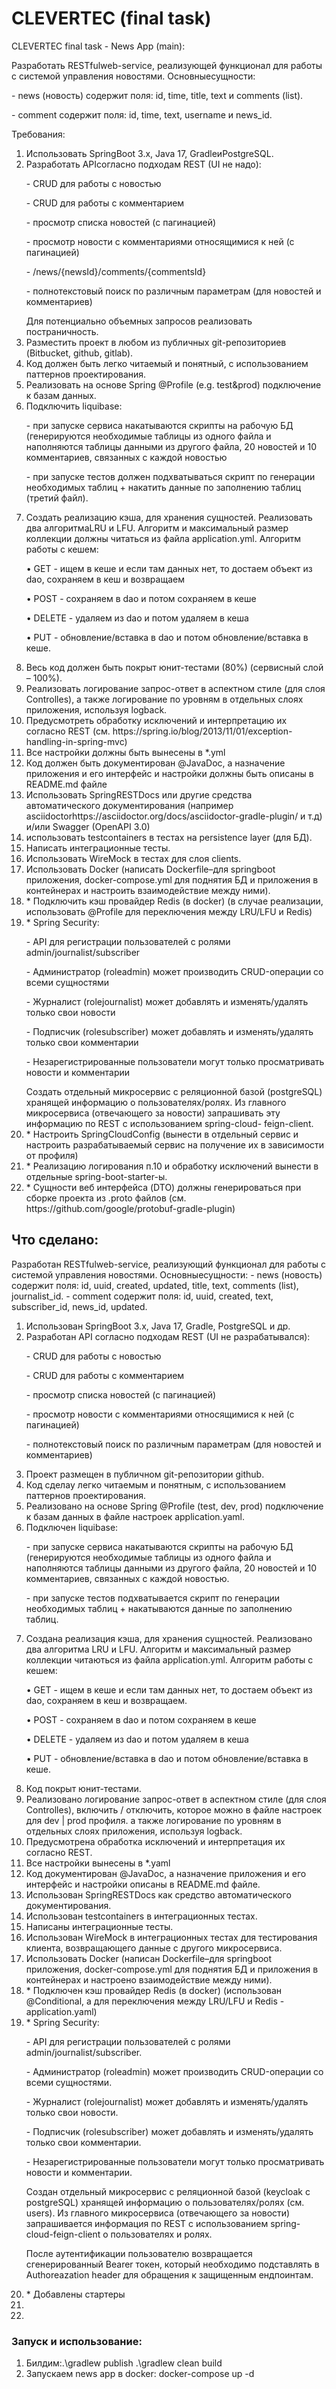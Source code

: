 <h1>CLEVERTEC (final task)</h1>

<p>CLEVERTEC final task - News App (main):</p>

<p>
Разработать RESTfulweb-service, реализующей функционал для работы с системой управления новостями.
Основныесущности:
<p>-	news (новость) содержит поля: id, time, title, text и comments (list).</p>
<p>-	comment содержит поля: id, time, text, username и news_id.</p>
</p>

<p>Требования:</p>

<ol>

<li>
Использовать SpringBoot 3.x, Java 17, GradleиPostgreSQL. 
</li>

<li>
Разработать APIсогласно подходам REST (UI не надо):
<p>-	CRUD для работы с новостью</p>
<p>-	CRUD для работы с комментарием</p>
<p>-	просмотр списка новостей (с пагинацией)</p>
<p>-	просмотр новости с комментариями относящимися к ней (с пагинацией)</p>
<p>-    /news/{newsId}/comments/{commentsId}</p>
<p>-	полнотекстовый поиск по различным параметрам (для новостей и комментариев)</p>
Для потенциально объемных запросов реализовать постраничность.
</li>

<li>
Разместить проект в любом из публичных git-репозиториев (Bitbucket, github, gitlab).
</li>

<li>
Код должен быть легко читаемый и понятный, с использованием паттернов проектирования.
</li>

<li>
Реализовать на основе Spring @Profile (e.g. test&prod) подключение к базам данных. 
</li>

<li>
Подключить liquibase:
<p>- при запуске сервиса накатываются скрипты на рабочую БД (генерируются необходимые таблицы из одного файла и наполняются таблицы данными 
из другого файла, 20 новостей и 10 комментариев, связанных с каждой новостью</p>
<p>- при запуске тестов должен подхватываться скрипт по генерации необходимых таблиц + накатить данные по заполнению таблиц (третий файл).</p>
</li>

<li>
Создать реализацию кэша, для хранения сущностей. Реализовать два алгоритмаLRU и LFU. 
Алгоритм и максимальный размер коллекции должны читаться из файла application.yml. 
Алгоритм работы с кешем:
<p>•	GET - ищем в кеше и если там данных нет, то достаем объект из dao, сохраняем в кеш и возвращаем</p>
<p>•	POST - сохраняем в dao и потом сохраняем в кеше</p>
<p>•	DELETE - удаляем из dao и потом удаляем в кеша</p>
<p>•	PUT - обновление/вставка в dao и потом обновление/вставка в кеше.</p>
</li>

<li>
Весь код должен быть покрыт юнит-тестами (80%) (сервисный слой – 100%).
</li>

<li>
Реализовать логирование запрос-ответ в аспектном стиле (для слоя Controlles), а также логирование по уровням в отдельных 
слоях приложения, используя logback.
</li>

<li>
Предусмотреть обработку исключений и интерпретацию их согласно REST (см. https://spring.io/blog/2013/11/01/exception-handling-in-spring-mvc)
</li>

<li>
Все настройки должны быть вынесены в *.yml
</li>

<li>
Код должен быть документирован @JavaDoc, а назначение приложения и его интерфейс 
и настройки должны быть описаны в README.md файле
</li>

<li>
Использовать SpringRESTDocs или другие средства автоматического документирования 
(например asciidoctorhttps://asciidoctor.org/docs/asciidoctor-gradle-plugin/ и т.д) 
и/или Swagger (OpenAPI 3.0)
</li>

<li>
использовать testcontainers в тестах на persistence layer (для БД).
</li>

<li>
Написать интеграционные тесты.
</li>

<li>
Использовать WireMock в тестах для слоя clients.
</li>

<li>
Использовать Docker (написать Dockerfile–для springboot приложения, 
docker-compose.yml для поднятия БД и приложения в контейнерах и настроить взаимодействие между ними).
</li>

<li>
* Подключить кэш провайдер Redis (в docker) 
(в случае реализации, использовать @Profile для переключения между LRU/LFU и Redis)
</li>

<li>
* Spring Security:
<p>-	API для регистрации пользователей с ролями admin/journalist/subscriber</p>
<p>-	Администратор (roleadmin) может производить CRUD-операции со всеми сущностями</p>
<p>-	Журналист (rolejournalist) может добавлять и изменять/удалять только свои новости </p>
<p>-	Подписчик (rolesubscriber) может добавлять и изменять/удалять только свои комментарии</p>
<p>-	Незарегистрированные пользователи могут только просматривать новости и комментарии</p>
Создать отдельный микросервис с реляционной базой (postgreSQL) хранящей
информацию о пользователях/ролях. Из главного микросервиса (отвечающего за
новости) запрашивать эту информацию по  REST с использованием spring-cloud-
feign-client.
</li>

<li>
* Настроить SpringCloudConfig (вынести в отдельный сервис и настроить разрабатываемый сервис 
на получение их в зависимости от профиля)
</li>

<li>
* Реализацию логирования п.10 и обработку исключений вынести в отдельные
spring-boot-starter-ы.
</li>

<li>
* Сущности веб интерфейса (DTO) должны генерироваться при сборке проекта из 
.proto файлов (см. https://github.com/google/protobuf-gradle-plugin)
</li>

</ol>


<h2>Что сделано:</h2>

<p>
Разработан RESTfulweb-service, реализующий функционал для работы с системой управления новостями.
Основныесущности:
- news (новость) содержит поля: id, uuid, created, updated, title, text, comments (list), journalist_id.
- comment содержит поля: id, uuid, created, text, subscriber_id, news_id, updated.
</p>

<ol>

<li>
Использован SpringBoot 3.x, Java 17, Gradle, PostgreSQL и др. 
</li>

<li>
Разработан API согласно подходам REST (UI не разрабатывался):
<p>- CRUD для работы с новостью</p>
<p>- CRUD для работы с комментарием</p>
<p>- просмотр списка новостей (с пагинацией)</p>
<p>- просмотр новости с комментариями относящимися к ней (с пагинацией)</p>
<p>- полнотекстовый поиск по различным параметрам (для новостей и комментариев)</p>
</li>

<li>
Проект размещен в публичном git-репозитории github.
</li>

<li>
Код сделаy легко читаемым и понятным, с использованием паттернов проектирования.
</li>

<li>
Реализовано на основе Spring @Profile (test, dev, prod) подключение к базам данных в файле 
настроек application.yaml. 
</li>

<li>
Подключен liquibase:
<p>
- при запуске сервиса накатываются скрипты на рабочую БД (генерируются необходимые таблицы 
из одного файла и наполняются таблицы данными из другого файла, 20 новостей и 10 комментариев, 
связанных с каждой новостью.
</p>

<p>
- при запуске тестов подхватывается скрипт по генерации необходимых таблиц + накатываются данные 
по заполнению таблиц.
</p>
</li>

<li>
Создана реализация кэша, для хранения сущностей. Реализовано два алгоритма LRU и LFU. 
Алгоритм и максимальный размер коллекции читаються из файла application.yml. 
Алгоритм работы с кешем:
<p>
• GET - ищем в кеше и если там данных нет, то достаем объект из dao, сохраняем в кеш и возвращаем.
</p>

<p>
• POST - сохраняем в dao и потом сохраняем в кеше
</p>

<p>
• DELETE - удаляем из dao и потом удаляем в кеша
</p>

<p>
• PUT - обновление/вставка в dao и потом обновление/вставка в кеше.
</p>
</li>

<li>
Код покрыт  юнит-тестами.
</li>

<li>
Реализовано логирование запрос-ответ в аспектном стиле (для слоя Controlles), включить / отключить, 
которое можно в файле настроек для dev | prod профиля. 
а также логирование по уровням в отдельных слоях приложения, используя logback.
</li>

<li>
Предусмотрена обработка исключений и интерпретация их согласно REST.
</li>

<li>
Все настройки вынесены в *.yaml
</li>

<li>
Код документирован @JavaDoc, а назначение приложения и его интерфейс и настройки 
описаны в README.md файле.
</li>

<li>
Использован SpringRESTDocs как средство автоматического документирования.
</li>

<li>
Использован testcontainers в интеграционных тестах.
</li>

<li>
Написаны интеграционные тесты.
</li>

<li>
Использован WireMock в интеграционных тестах для тестирования клиента, возвращающего данные 
с другого микросервиса.
</li>

<li>
Использовать Docker (написан Dockerfile–для springboot приложения, 
docker-compose.yml для поднятия БД и приложения в контейнерах и настроено взаимодействие между ними).
</li>

<li>
* Подключен кэш провайдер Redis (в docker) (использован @Conditional, а для переключения между LRU/LFU и Redis - application.yaml)
</li>

<li>
* Spring Security:
<p>
- API для регистрации пользователей с ролями admin/journalist/subscriber.
</p>

<p>
- Администратор (roleadmin) может производить CRUD-операции со всеми сущностями.
</p>

<p>
- Журналист (rolejournalist) может добавлять и изменять/удалять только свои новости.
</p>

<p>
- Подписчик (rolesubscriber) может добавлять и изменять/удалять только свои комментарии.
</p>

<p>
- Незарегистрированные пользователи могут только просматривать новости и комментарии.
</p>

<p>
Создан отдельный микросервис с реляционной базой (keycloak c postgreSQL) хранящей информацию 
о пользователях/ролях (см. users). Из главного микросервиса (отвечающего за новости) запрашивается 
информация по REST с использованием spring-cloud-feign-client о пользователях и ролях.
</p>

<p>
После аутентификации пользователю возвращается сгенерированный Bearer токен, который необходимо
подставлять в Authoreazation header для обращения к защищенным ендпоинтам.
</p>

</li>

<li>
* Добавлены стартеры
</li>

<li>

</li>

<li>

</li>

</ol>


<h3>Запуск и использование:</h3>

<ol>
<li>Билдим:.\gradlew publish .\gradlew clean build</li>
<li>Запускаем news app в docker: docker-compose up -d</li>
</ol>
